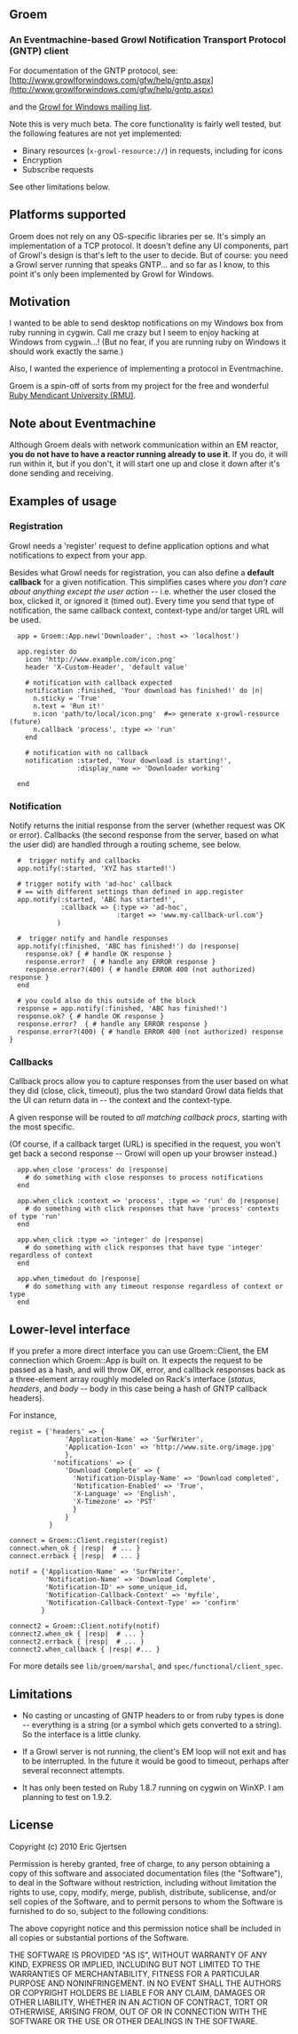 ## Groem
### An Eventmachine-based Growl Notification Transport Protocol (GNTP) client 

For documentation of the GNTP protocol, see:
[http://www.growlforwindows.com/gfw/help/gntp.aspx](http://www.growlforwindows.com/gfw/help/gntp.aspx)

and the [Growl for Windows mailing list](http://groups.google.com/group/growl-for-windows/topics?start=).

Note this is very much beta.  The core functionality is fairly well tested, but the following features are not yet implemented:

- Binary resources (`x-growl-resource://`) in requests, including for icons
- Encryption
- Subscribe requests

See other limitations below.

## Platforms supported

Groem does not rely on any OS-specific libraries per se. It's simply an implementation of a TCP protocol.  It doesn't define any UI components, part of Growl's design is that's left to the user to decide.  But of course: you need a Growl server running that speaks GNTP... and so far as I know, to this point it's only been implemented by Growl for Windows. 

## Motivation

I wanted to be able to send desktop notifications on my Windows box from ruby running in cygwin. Call me crazy but I seem to enjoy hacking at Windows from cygwin...!  (But no fear, if you are running ruby on Windows it should work exactly the same.)

Also, I wanted the experience of implementing a protocol in Eventmachine. 

Groem is a spin-off of sorts from my project for the free and wonderful [Ruby Mendicant University (RMU)](http://blog.majesticseacreature.com/).

## Note about Eventmachine

Although Groem deals with network communication within an EM reactor, **you do not have to have a reactor running already to use it**.  If you do, it will run within it, but if you don't, it will start one up and close it down after it's done sending and receiving.

## Examples of usage

### Registration

Growl needs a 'register' request to define application options and what notifications to expect from your app.

Besides what Growl needs for registration, you can also define a **default callback** for a given notification.  This simplifies cases where *you don't care about anything except the user action* -- i.e. whether the user closed the box, clicked it, or ignored it (timed out).  Every time you send that type of notification, the same callback context, context-type and/or target URL will be used. 


      app = Groem::App.new('Downloader', :host => 'localhost')
      
      app.register do
        icon 'http://www.example.com/icon.png'
        header 'X-Custom-Header', 'default value'

        # notification with callback expected
        notification :finished, 'Your download has finished!' do |n|
          n.sticky = 'True'
          n.text = 'Run it!'
          n.icon 'path/to/local/icon.png'  #=> generate x-growl-resource (future)
          n.callback 'process', :type => 'run'
        end
        
        # notification with no callback
        notification :started, 'Your download is starting!', 
                     :display_name => 'Downloader working'
        
      end

    
### Notification
    
Notify returns the initial response from the server (whether request was OK or error).  Callbacks (the second response from the server, based on what the user did) are handled through a routing scheme, see below.

    
      #  trigger notify and callbacks
      app.notify(:started, 'XYZ has started!')
      
      # trigger notify with 'ad-hoc' callback
      # == with different settings than defined in app.register
      app.notify(:started, 'ABC has started!', 
                 :callback => {:type => 'ad-hoc', 
                               :target => 'www.my-callback-url.com'}
                )
                
      #  trigger notify and handle responses
      app.notify(:finished, 'ABC has finished!') do |response|
        response.ok? { # handle OK response }
        response.error?  { # handle any ERROR response }
        response.error?(400) { # handle ERROR 400 (not authorized) response }
      end

      # you could also do this outside of the block
      response = app.notify(:finished, 'ABC has finished!') 
      response.ok? { # handle OK response }
      response.error?  { # handle any ERROR response }
      response.error?(400) { # handle ERROR 400 (not authorized) response }
    
    
### Callbacks

Callback procs allow you to capture responses from the user based on what they did (close, click, timeout), plus the two standard Growl data fields that the UI can return data in -- the context and the context-type.  

A given response will be routed to *all matching callback procs*, starting with the most specific.

(Of course, if a callback target (URL) is specified in the request, you won't get back a second response -- Growl will open up your browser instead.)


      app.when_close 'process' do |response|
        # do something with close responses to process notifications
      end
        
      app.when_click :context => 'process', :type => 'run' do |response|
        # do something with click responses that have 'process' contexts of type 'run'
      end
        
      app.when_click :type => 'integer' do |response|
        # do something with click responses that have type 'integer' regardless of context
      end
        
      app.when_timedout do |response|  
        # do something with any timeout response regardless of context or type
      end

    
## Lower-level interface

If you prefer a more direct interface you can use Groem::Client, the EM connection which Groem::App is built on.  It expects the request to be passed as a hash, and will throw OK, error, and callback responses back as a three-element array roughly modeled on Rack's interface (_status_, _headers_, and _body_ -- body in this case being a hash of GNTP callback headers).  

For instance,


    regist = {'headers' => {
                  'Application-Name' => 'SurfWriter',
                  'Application-Icon' => 'http://www.site.org/image.jpg'
                  },
               'notifications' => {
                  'Download Complete' => {
                    'Notification-Display-Name' => 'Download completed',
                    'Notification-Enabled' => 'True',
                    'X-Language' => 'English',
                    'X-Timezone' => 'PST'
                    }
                  }
              }
              
    connect = Groem::Client.register(regist)
    connect.when_ok { |resp|  # ... }
    connect.errback { |resp|  # ... }
    
    notif = {'Application-Name' => 'SurfWriter',
             'Notification-Name' => 'Download Complete',
             'Notification-ID' => some_unique_id,
             'Notification-Callback-Context' => 'myfile',
             'Notification-Callback-Context-Type' => 'confirm'
            }
    
    connect2 = Groem::Client.notify(notif)
    connect2.when_ok { |resp|  # ... }
    connect2.errback { |resp|  # ... }
    connect2.when_callback { |resp| #... }
    
    
For more details see `lib/groem/marshal`, and `spec/functional/client_spec`.


## Limitations

- No casting or uncasting of GNTP headers to or from ruby types is done -- everything is a string (or a symbol which gets converted to a string).  So the interface is a little clunky.

- If a Growl server is not running, the client's EM loop will not exit and has to be interrupted.  In the future it would be good to timeout, perhaps after several reconnect attempts.

- It has only been tested on Ruby 1.8.7 running on cygwin on WinXP.  I am planning to test on 1.9.2.


## License

Copyright (c) 2010 Eric Gjertsen

Permission is hereby granted, free of charge, to any person obtaining a copy
of this software and associated documentation files (the "Software"), to deal
in the Software without restriction, including without limitation the rights
to use, copy, modify, merge, publish, distribute, sublicense, and/or sell
copies of the Software, and to permit persons to whom the Software is
furnished to do so, subject to the following conditions:

The above copyright notice and this permission notice shall be included in
all copies or substantial portions of the Software.

THE SOFTWARE IS PROVIDED "AS IS", WITHOUT WARRANTY OF ANY KIND, EXPRESS OR
IMPLIED, INCLUDING BUT NOT LIMITED TO THE WARRANTIES OF MERCHANTABILITY,
FITNESS FOR A PARTICULAR PURPOSE AND NONINFRINGEMENT. IN NO EVENT SHALL THE
AUTHORS OR COPYRIGHT HOLDERS BE LIABLE FOR ANY CLAIM, DAMAGES OR OTHER
LIABILITY, WHETHER IN AN ACTION OF CONTRACT, TORT OR OTHERWISE, ARISING FROM,
OUT OF OR IN CONNECTION WITH THE SOFTWARE OR THE USE OR OTHER DEALINGS IN
THE SOFTWARE.
